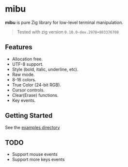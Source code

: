 #  mibu

**mibu** is pure Zig library for low-level terminal manipulation.

> Tested with zig version `0.10.0-dev.2978+803376708`

## Features
- Allocation free.
- UTF-8 support.
- Style (bold, italic, underline, etc).
- Raw mode.
- 8-16 colors.
- True Color (24-bit RGB).
- Cursor controls.
- Clear(Erase) functions.
- Key events.

## Getting Started

See the [examples directory](examples/)

## TODO

- Support mouse events
- Support more keys events
